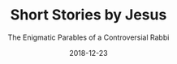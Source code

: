 ---
date: 2018-12-23
dateYear: 2018
isbn: 9780061561030
title: Short Stories by Jesus
subtitle: The Enigmatic Parables of a Controversial Rabbi
description: "The renowned biblical scholar, author of The Misunderstood Jew, and general editor for The Jewish Annotated New Testament interweaves history and spiritual analysis to explore Jesus’ most popular teaching parables, exposing their misinterpretations and making them lively and relevant for modern readers. Jesus was a skilled storyteller and perceptive teacher who used parables from everyday life to effectively convey his message and meaning. Life in first-century Palestine was very different from our world today, and many traditional interpretations of Jesus’ stories ignore this disparity and have often allowed anti-Semitism and misogyny to color their perspectives. In this wise, entertaining, and educational book, Amy-Jill Levine offers a fresh, timely reinterpretation of Jesus’ narratives. In Short Stories by Jesus, she analyzes these 'problems with parables,' taking readers back in time to understand how their original Jewish audience understood them. Levine reveals the parables’ connections to first-century economic and agricultural life, social customs and morality, Jewish scriptures and Roman culture. With this revitalized understanding, she interprets these moving stories for the contemporary reader, showing how the parables are not just about Jesus, but are also about us—and when read rightly, still challenge and provoke us two thousand years later."
cover: cover-short-stories-by-jesus.jpeg
coverGoogle: https://books.google.com/books/content?id=FNujoAEACAAJ&printsec=frontcover&img=1&zoom=1&source=gbs_api
pageCount: 320
authors: Amy-Jill Levine
publishers: HarperOne
published: 2015-09-15
publishedYear: 2015
shelves:
- non-fiction
---